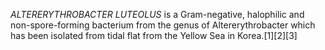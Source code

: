 _ALTERERYTHROBACTER LUTEOLUS_ is a Gram-negative, halophilic and non-spore-forming bacterium from the genus of Altererythrobacter which has been isolated from tidal flat from the Yellow Sea in Korea.[1][2][3]
